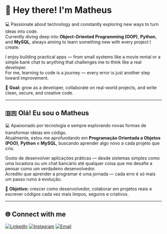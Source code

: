 # 👋 Hey there! I'm Matheus  

💻 Passionate about technology and constantly exploring new ways to turn ideas into code.  
Currently diving deep into **Object-Oriented Programming (OOP)**, **Python**, and **MySQL**, always aiming to learn something new with every project I create.  

I enjoy building practical apps — from small systems like a movie rental or a simple bank chat to anything that challenges me to think like a real developer.  
For me, learning to code is a journey — every error is just another step toward improvement.  

🚀 **Goal:** grow as a developer, collaborate on real-world projects, and write clean, secure, and creative code.  

 

---

## 🇧🇷 Olá! Eu sou o Matheus  

💻 Apaixonado por tecnologia e sempre explorando novas formas de transformar ideias em código.  
Atualmente, estou me aprofundando em **Programação Orientada a Objetos (POO)**, **Python** e **MySQL**, buscando aprender algo novo a cada projeto que crio.  

Gosto de desenvolver aplicações práticas — desde sistemas simples como uma locadora ou um chat bancário até qualquer coisa que me desafie a pensar como um verdadeiro desenvolvedor.  
Acredito que aprender a programar é uma jornada — cada erro é só mais um passo rumo à evolução.  

🚀 **Objetivo:** crescer como desenvolvedor, colaborar em projetos reais e escrever códigos cada vez mais limpos, seguros e criativos.  

 

---

## 🌐 Connect with me  

[![LinkedIn](https://img.shields.io/badge/LinkedIn-0A66C2?style=for-the-badge&logo=linkedin&logoColor=white)](https://www.linkedin.com/in/matheus-ramos-33aab4381)
[![Instagram](https://img.shields.io/badge/Instagram-E4405F?style=for-the-badge&logo=instagram&logoColor=white)](https://www.instagram.com/matheusramosr/)
[![Email](https://img.shields.io/badge/Email-D14836?style=for-the-badge&logo=gmail&logoColor=white)](mailto:matheus.rrramos@gmail.com)

